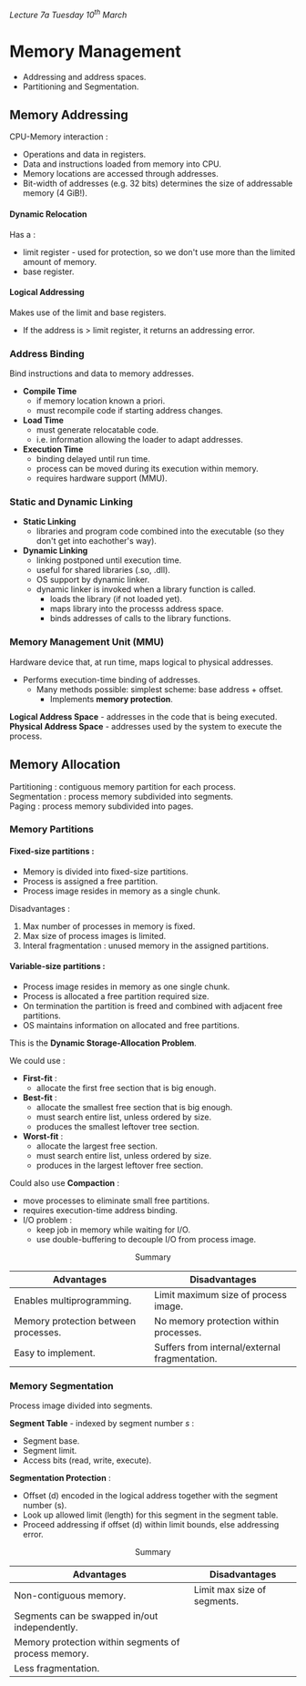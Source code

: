 *Lecture 7a Tuesday 10<sup>th</sup> March*
# Memory Management
- Addressing and address spaces.
- Partitioning and Segmentation.

## Memory Addressing
CPU-Memory interaction :
- Operations and data in registers.
- Data and instructions loaded from memory into CPU.
- Memory locations are accessed through addresses.
- Bit-width of addresses (e.g. 32 bits) determines the size of addressable memory (4 GiB!).

#### Dynamic Relocation
Has a :
- limit register - used for protection, so we don't use more than the limited amount of memory.
- base register.

#### Logical Addressing
Makes use of the limit and base registers.
- If the address is > limit register, it returns an addressing error.

### Address Binding
Bind instructions and data to memory addresses.
- **Compile Time**
	- if memory location known a priori.
	- must recompile code if starting address changes.
- **Load Time**
	- must generate relocatable code.
	- i.e. information allowing the loader to adapt addresses.
- **Execution Time**
	- binding delayed until run time.
	- process can be moved during its execution within memory.
	- requires hardware support (MMU).

### Static and Dynamic Linking
- **Static Linking**
	- libraries and program code combined into the executable (so they don't get into eachother's way).
- **Dynamic Linking**
	- linking postponed until execution time.
	- useful for shared libraries (.so, .dll).
	- OS support by dynamic linker.
	- dynamic linker is invoked when a library function is called.
		- loads the library (if not loaded yet).
		- maps library into the processs address space.
		- binds addresses of calls to the library functions.

### Memory Management Unit (MMU)
Hardware device that, at run time, maps logical to physical addresses.
- Performs execution-time binding of addresses.
	- Many methods possible: simplest scheme: base address + offset.
		- Implements **memory protection**.

**Logical Address Space** - addresses in the code that is being executed. <br>
**Physical Address Space** - addresses used by the system to execute the process.

## Memory Allocation
Partitioning : contiguous memory partition for each process. <br>
Segmentation : process memory subdivided into segments. <br>
Paging : process memory subdivided into pages.

### Memory Partitions
#### Fixed-size partitions :
- Memory is divided into fixed-size partitions.
- Process is assigned a free partition.
- Process image resides in memory as a single chunk.

Disadvantages :
1. Max number of processes in memory is fixed.
1. Max size of process images is limited.
1. Interal fragmentation : unused memory in the assigned partitions.

#### Variable-size partitions :
- Process image resides in memory as one single chunk.
- Process is allocated a free partition required size.
- On termination the partition is freed and combined with adjacent free partitions.
- OS maintains information on allocated and free partitions.

This is the **Dynamic Storage-Allocation Problem**.

We could use :
- **First-fit** :
	- allocate the first free section that is big enough.
- **Best-fit** :
	- allocate the smallest free section that is big enough.
	- must search entire list, unless ordered by size.
	- produces the smallest leftover tree section.
- **Worst-fit** :
	- allocate the largest free section.
	- must search entire list, unless ordered by size.
	- produces in the largest leftover free section.

Could also use **Compaction** :
- move processes to eliminate small free partitions.
- requires execution-time address binding.
- I/O problem :
	- keep job in memory while waiting for I/O.
	- use double-buffering to decouple I/O from process image.

<center> 

Summary

| Advantages | Disadvantages |
|--------------------------------------|-----------------------------------------------|
| Enables multiprogramming. | Limit maximum size of process image. |
| Memory protection between processes. | No memory protection within processes. |
| Easy to implement. | Suffers from internal/external fragmentation. |

</center>

### Memory Segmentation
Process image divided into segments.

**Segment Table** - indexed by segment number <i>s</i> :
- Segment base.
- Segment limit.
- Access bits (read, write, execute).

**Segmentation Protection** :
- Offset (d) encoded in the logical address together with the segment number (s).
- Look up allowed limit (length) for this segment in the segment table.
- Proceed addressing if offset (d) within limit bounds, else addressing error.

<center>

Summary

| Advantages | Disadvantages |
|------------------------------------------------------|-----------------------------|
| Non-contiguous memory. | Limit max size of segments. |
| Segments can be swapped in/out independently. |  |
| Memory protection within segments of process memory. |  |
| Less fragmentation. |  |

</center>
